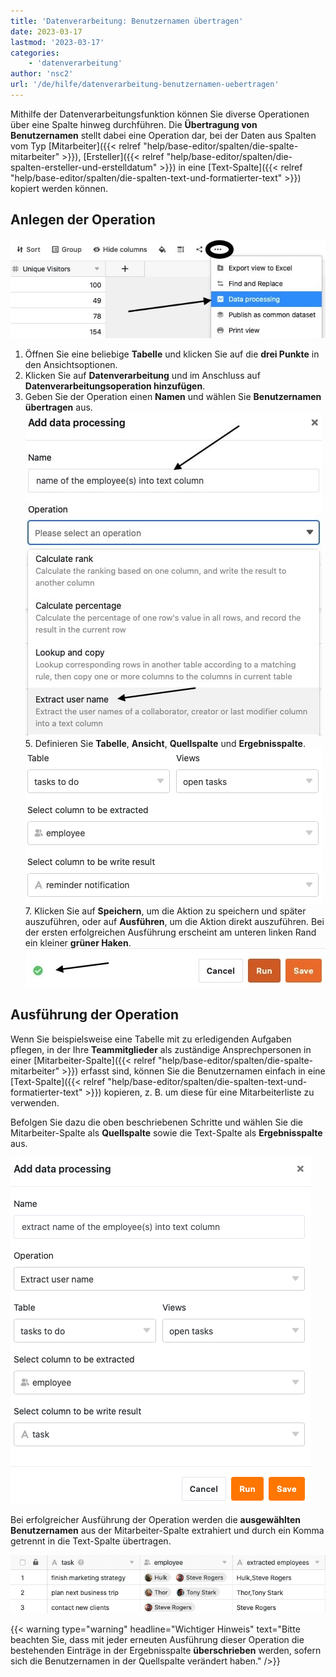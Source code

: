 ```yaml
---
title: 'Datenverarbeitung: Benutzernamen übertragen'
date: 2023-03-17
lastmod: '2023-03-17'
categories:
    - 'datenverarbeitung'
author: 'nsc2'
url: '/de/hilfe/datenverarbeitung-benutzernamen-uebertragen'
---
```


Mithilfe der Datenverarbeitungsfunktion können Sie diverse Operationen über eine Spalte hinweg durchführen. Die **Übertragung von Benutzernamen** stellt dabei eine Operation dar, bei der Daten aus Spalten vom Typ [Mitarbeiter]({{< relref "help/base-editor/spalten/die-spalte-mitarbeiter" >}}), [Ersteller]({{< relref "help/base-editor/spalten/die-spalten-ersteller-und-erstelldatum" >}}) in eine [Text-Spalte]({{< relref "help/base-editor/spalten/die-spalten-text-und-formatierter-text" >}}) kopiert werden können.

## Anlegen der Operation

![Anlegen einer Datenverarbeitungsaktion](images/create-an-data-processing-action-1.jpg)

1. Öffnen Sie eine beliebige **Tabelle** und klicken Sie auf die **drei Punkte** in den Ansichtsoptionen.
2. Klicken Sie auf **Datenverarbeitung** und im Anschluss auf **Datenverarbeitungsoperation hinzufügen**.
3. Geben Sie der Operation einen **Namen** und wählen Sie **Benutzernamen übertragen** aus.
   ![Benennung der Datenverarbeitungsaktion und Auswahl des Operationstyps](images/select-operation-and-name-example-name.jpg)5. Definieren Sie **Tabelle**, **Ansicht**, **Quellspalte** und **Ergebnisspalte**.
   ![Definition von Tabelle, Ansicht, Quellspalte und Ergebnisspalte der Operation](images/define-table-view-and-columns-example-name.png)7. Klicken Sie auf **Speichern**, um die Aktion zu speichern und später auszuführen, oder auf **Ausführen**, um die Aktion direkt auszuführen.
   Bei der ersten erfolgreichen Ausführung erscheint am unteren linken Rand ein kleiner **grüner Haken**. ![Bei erfolgreicher erster Ausführung der Datenverarbeitungsaktion erscheint ein grüner Haken](images/gruener-haken-zur-bestaetigung-der-ersten-ausfuehrung.jpg)

## Ausführung der Operation

Wenn Sie beispielsweise eine Tabelle mit zu erledigenden Aufgaben pflegen, in der Ihre **Teammitglieder** als zuständige Ansprechpersonen in einer [Mitarbeiter-Spalte]({{< relref "help/base-editor/spalten/die-spalte-mitarbeiter" >}}) erfasst sind, können Sie die Benutzernamen einfach in eine [Text-Spalte]({{< relref "help/base-editor/spalten/die-spalten-text-und-formatierter-text" >}}) kopieren, z. B. um diese für eine Mitarbeiterliste zu verwenden.

Befolgen Sie dazu die oben beschriebenen Schritte und wählen Sie die Mitarbeiter-Spalte als **Quellspalte** sowie die Text-Spalte als **Ergebnisspalte** aus.

![Definition der Datenverarbeitungsaktion](images/name-operation-and-define-columns-example-name-1.png)

Bei erfolgreicher Ausführung der Operation werden die **ausgewählten Benutzernamen** aus der Mitarbeiter-Spalte extrahiert und durch ein Komma getrennt in die Text-Spalte übertragen.

![Übertragene Benutzernamen in eine Text- bzw. Ergebnis-Spalte](images/table-after-operation-example-user-name.png)

{{< warning  type="warning" headline="Wichtiger Hinweis"  text="Bitte beachten Sie, dass mit jeder erneuten Ausführung dieser Operation die bestehenden Einträge in der Ergebnisspalte **überschrieben** werden, sofern sich die Benutzernamen in der Quellspalte verändert haben." />}}
